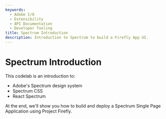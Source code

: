 ```yaml
---
keywords:
  - Adobe I/O
  - Extensibility
  - API Documentation
  - Developer Tooling
title: Spectrum Introduction
description: Introduction to Spectrum to build a Firefly App UI.
---
```


# Spectrum Introduction

This codelab is an introduction to: 

* Adobe's Spectrum design system
* Spectrum CSS 
* React Spectrum  

At the end, we'll show you how to build and deploy a Spectrum Single Page Application using Project Firefly.

